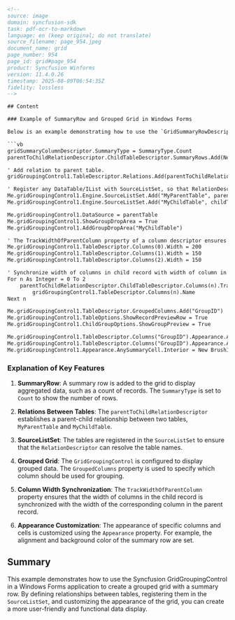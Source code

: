 ```html
<!--
source: image
domain: syncfusion-sdk
task: pdf-ocr-to-markdown
language: en (keep original; do not translate)
source_filename: page_954.jpeg
document_name: grid
page_number: 954
page_id: grid#page_954
product: Syncfusion Winforms
version: 11.4.0.26
timestamp: 2025-08-09T06:54:35Z
fidelity: lossless
-->

## Content

### Example of SummaryRow and Grouped Grid in Windows Forms

Below is an example demonstrating how to use the `GridSummaryRowDescriptor` and `GridGroupingControl` in a Windows Forms application using the Syncfusion library. The code snippet shows how to set up a summary row, define relationships between tables, register tables, and customize the appearance of the grid.

```vb
gridSummaryColumnDescriptor.SummaryType = SummaryType.Count
parentToChildRelationDescriptor.ChildTableDescriptor.SummaryRows.Add(New Syncfusion.Windows.Forms.Grid.Grouping.GridSummaryRowDescriptor("SummaryRow", New Syncfusion.Windows.Forms.Grid.Grouping.GridSummaryColumnDescriptor(gridSummaryColumnDescriptor)))

' Add relation to parent table.
gridGroupingControl1.TableDescriptor.Relations.Add(parentToChildRelationDescriptor)

' Register any DataTable/IList with SourceListSet, so that RelationDescriptor can resolve the name
Me.gridGroupingControl1.Engine.SourceListSet.Add("MyParentTable", parentTable)
Me.gridGroupingControl1.Engine.SourceListSet.Add("MyChildTable", childTable)

Me.gridGroupingControl1.DataSource = parentTable
Me.gridGroupingControl1.ShowGroupDropArea = True
Me.gridGroupingControl1.AddGroupDropArea("MyChildTable")

' The TrackWidthOfParentColumn property of a column descriptor ensures that columns are aligned and synchronized.
Me.gridGroupingControl1.TableDescriptor.Columns(0).Width = 200
Me.gridGroupingControl1.TableDescriptor.Columns(1).Width = 150
Me.gridGroupingControl1.TableDescriptor.Columns(2).Width = 150

' Synchronize width of columns in child record with width of column in parent record.
For n As Integer = 0 To 2
    parentToChildRelationDescriptor.ChildTableDescriptor.Columns(n).TrackWidthOfParentColumn = _
        gridGroupingControl1.TableDescriptor.Columns(n).Name
Next n

Me.gridGroupingControl1.TableDescriptor.GroupedColumns.Add("GroupID")
Me.gridGroupingControl1.TableOptions.ShowRecordPreviewRow = True
Me.gridGroupingControl1.ChildGroupOptions.ShowGroupPreview = True

Me.gridGroupingControl1.TableDescriptor.Columns("GroupID").Appearance.AnyHeaderCell.HorizontalAlignment = GridHorizontalAlignment.Right
Me.gridGroupingControl1.TableDescriptor.Columns("GroupID").Appearance.AnyHeaderCell.VerticalAlignment = GridVerticalAlignment.Bottom
Me.gridGroupingControl1.Appearance.AnySummaryCell.Interior = New BrushInfo(Color.FromArgb(255, 231, 162))
```

### Explanation of Key Features

1. **SummaryRow**: A summary row is added to the grid to display aggregated data, such as a count of records. The `SummaryType` is set to `Count` to show the number of rows.

2. **Relations Between Tables**: The `parentToChildRelationDescriptor` establishes a parent-child relationship between two tables, `MyParentTable` and `MyChildTable`.

3. **SourceListSet**: The tables are registered in the `SourceListSet` to ensure that the `RelationDescriptor` can resolve the table names.

4. **Grouped Grid**: The `GridGroupingControl` is configured to display grouped data. The `GroupedColumns` property is used to specify which column should be used for grouping.

5. **Column Width Synchronization**: The `TrackWidthOfParentColumn` property ensures that the width of columns in the child record is synchronized with the width of the corresponding column in the parent record.

6. **Appearance Customization**: The appearance of specific columns and cells is customized using the `Appearance` property. For example, the alignment and background color of the summary row are set.

## Summary

This example demonstrates how to use the Syncfusion GridGroupingControl in a Windows Forms application to create a grouped grid with a summary row. By defining relationships between tables, registering them in the `SourceListSet`, and customizing the appearance of the grid, you can create a more user-friendly and functional data display.

<!-- tags: [Syncfusion, GridGroupingControl, Windows Forms, SummaryRow, Grouped Grid, Customization, Parent-Child Relation, Appearance, C#] keywords: [summaryrow, groupedgrid, windowsforms, appearance, relations, customalignment, parentchild] -->
```
